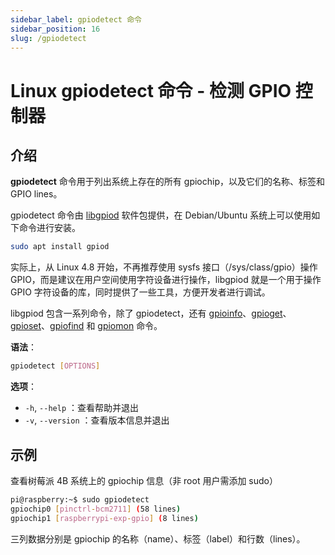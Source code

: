 ```yaml
---
sidebar_label: gpiodetect 命令
sidebar_position: 16
slug: /gpiodetect
---
```


# Linux gpiodetect 命令 - 检测 GPIO 控制器



## 介绍

**gpiodetect** 命令用于列出系统上存在的所有 gpiochip，以及它们的名称、标签和 GPIO lines。

gpiodetect 命令由 [libgpiod](https://git.kernel.org/pub/scm/libs/libgpiod/libgpiod.git/) 软件包提供，在 Debian/Ubuntu 系统上可以使用如下命令进行安装。

```bash
sudo apt install gpiod
```

实际上，从 Linux 4.8 开始，不再推荐使用 sysfs 接口（/sys/class/gpio）操作 GPIO，而是建议在用户空间使用字符设备进行操作，libgpiod 就是一个用于操作 GPIO 字符设备的库，同时提供了一些工具，方便开发者进行调试。

libgpiod 包含一系列命令，除了 gpiodetect，还有 [gpioinfo](/linux-command/gpioinfo)、[gpioget](/linux-command/gpioget)、[gpioset](/linux-command/gpioset)、[gpiofind](/linux-command/gpiofind) 和 [gpiomon](/linux-command/gpiomon) 命令。

**语法**：

```bash
gpiodetect [OPTIONS]
```

**选项**：

- `-h`, `--help` ：查看帮助并退出
- `-v`, `--version` ：查看版本信息并退出



## 示例

查看树莓派 4B 系统上的 gpiochip 信息（非 root 用户需添加 sudo）

```bash
pi@raspberry:~$ sudo gpiodetect
gpiochip0 [pinctrl-bcm2711] (58 lines)
gpiochip1 [raspberrypi-exp-gpio] (8 lines)
```

三列数据分别是 gpiochip 的名称（name）、标签（label）和行数（lines）。

